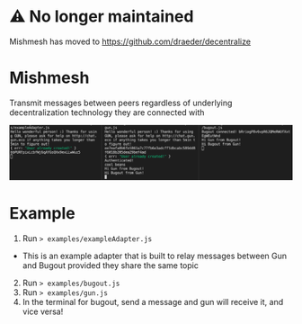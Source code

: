 # :warning: No longer maintained
Mishmesh has moved to https://github.com/draeder/decentralize

# Mishmesh
Transmit messages between peers regardless of underlying decentralization technology they are connected with

![Mishmesh example](assets/mishmesh.png)

# Example
1. Run `> examples/exampleAdapter.js`
  - This is an example adapter that is built to relay messages between Gun and Bugout provided they share the same topic
2. Run `> examples/bugout.js`
3. Run `> examples/gun.js`
4. In the terminal for bugout, send a message and gun will receive it, and vice versa!
